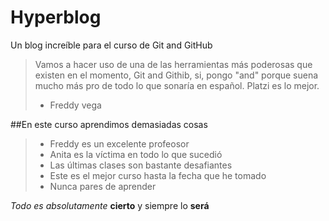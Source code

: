 # Hyperblog
Un blog increíble para el curso de Git and GitHub

> Vamos a hacer uso de una de las herramientas más poderosas que existen en el momento, Git and Githib, si, pongo "and" porque suena mucho más pro de todo lo que sonaría en español. Platzi es lo mejor.
>- Freddy vega

##En este curso aprendimos demasiadas cosas
>- Freddy es un excelente profeosor
>- Anita es la víctima en todo lo que sucedió
>- Las últimas clases son bastante desafiantes
>- Este es el mejor curso hasta la fecha que he tomado
>- Nunca pares de aprender

*Todo es absolutamente* **cierto** y siempre lo **será**